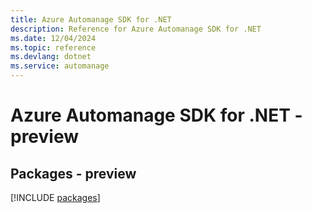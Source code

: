 ```yaml
---
title: Azure Automanage SDK for .NET
description: Reference for Azure Automanage SDK for .NET
ms.date: 12/04/2024
ms.topic: reference
ms.devlang: dotnet
ms.service: automanage
---
```

# Azure Automanage SDK for .NET - preview
## Packages - preview
[!INCLUDE [packages](automanage-index.md)]